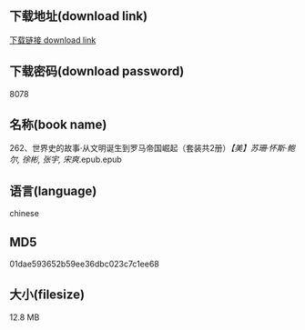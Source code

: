 ## 下载地址(download link)
[下载链接 download link](https://voluble-croquembouche-d321dc.netlify.app/?s=262%E3%80%81%E4%B8%96%E7%95%8C%E5%8F%B2%E7%9A%84%E6%95%85%E4%BA%8B%C2%B7%E4%BB%8E%E6%96%87%E6%98%8E%E8%AF%9E%E7%94%9F%E5%88%B0%E7%BD%97%E9%A9%AC%E5%B8%9D%E5%9B%BD%E5%B4%9B%E8%B5%B7%EF%BC%88%E5%A5%97%E8%A3%85%E5%85%B12%E5%86%8C%EF%BC%89_%E3%80%90%E7%BE%8E%E3%80%91%E8%8B%8F%E7%8F%8A%C2%B7%E6%80%80%E6%96%AF%C2%B7%E9%B2%8D%E5%B0%94%2C+%E5%BE%90%E5%BD%AC%2C+%E5%BC%A0%E5%AE%87%2C+%E5%AE%8B%E7%88%BD_.epub)

## 下载密码(download password)
8078

## 名称(book name)
262、世界史的故事·从文明诞生到罗马帝国崛起（套装共2册）_【美】苏珊·怀斯·鲍尔, 徐彬, 张宇, 宋爽_.epub.epub

## 语言(language)
chinese

## MD5
01dae593652b59ee36dbc023c7c1ee68

## 大小(filesize)
12.8 MB
